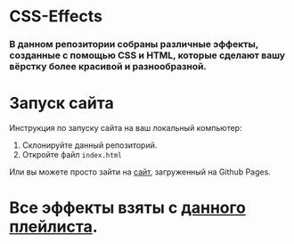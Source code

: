 # CSS-Effects
### В данном репозитории собраны различные эффекты, созданные с помощью CSS и HTML, которые сделают вашу вёрстку более красивой и разнообразной. 

# Запуск сайта
Инструкция по запуску сайта на ваш локальный компьютер:
   1. Склонируйте данный репозиторий.
   2. Откройте файл ```index.html```
 
 Или вы можете просто зайти на [сайт](https://kriswis.github.io/CSS-Effects/), загруженный на Github Pages.
   
 # Все эффекты взяты с [данного плейлиста](https://www.youtube.com/watch?v=qYkqQCohfAc&list=PLNkWIWHIRwMEosiVP_3B-h4fE7CIfZ7pI).
